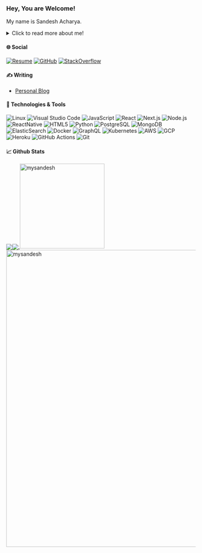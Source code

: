 ### Hey, You are Welcome!

My name is Sandesh Acharya.

<details>
  <summary>Click to read more about me!</summary>
  
I code in JavaScript and Python.

My github profile is at https://github.com/mysandesh.
  
Feel free to connect and message me.
</details>

#### &#127760; Social

[![Resume](https://img.shields.io/badge/resume-mysandesh-blue)](https://mysandesh.github.io/resume/)
[![GitHub](https://img.shields.io/github/followers/mysandesh?label=follow&style=social)](https://github.com/mysandesh) 
[![StackOverflow](https://img.shields.io/stackexchange/stackoverflow/r/21071933)](https://stackoverflow.com/users/21071933/mysandesh) 

#### &#x270d; Writing

- [Personal Blog](https://acharyasandesh.com.np)


#### &#128295; Technologies & Tools

![Linux](https://img.shields.io/badge/OS-Linux-informational?style=flat&logo=linux&logoColor=white&color=2bbc8a) 
![Visual Studio Code](https://img.shields.io/badge/Editor-Visual%20Studio%20Code-informational?style=flat&logo=visual-studio-code&logoColor=white&color=2bbc8a) 
![JavaScript](https://img.shields.io/badge/Code-JavaScript-informational?style=flat&logo=javascript&logoColor=white&color=2bbc8a) 
![React](https://img.shields.io/badge/Code-React-informational?style=flat&logo=react&logoColor=white&color=2bbc8a) 
![Next.js](https://img.shields.io/badge/Code-NextJS-informational?style=flat&logo=next.js&logoColor=white&color=2bbc8a) 
![Node.js](https://img.shields.io/badge/Code-NodeJS-informational?style=flat&logo=node.js&logoColor=white&color=2bbc8a) 
![ReactNative](https://img.shields.io/badge/Code-ReactNative-informational?style=flat&logo=react&logoColor=white&color=2bbc8a) 
![HTML5](https://img.shields.io/badge/-HTML5-%23E44D27?style=flat&logo=html5&logoColor=white&color=2bbc8a) 
![Python](https://img.shields.io/badge/Code-Python-informational?style=flat&logo=python&logoColor=white&color=2bbc8a) 
![PostgreSQL](https://img.shields.io/badge/Tools-PostgreSQL-informational?style=flat&logo=postgresql&logoColor=white&color=2bbc8a) 
![MongoDB](https://img.shields.io/badge/Tools-MongoDB-informational?style=flat&logo=mongodb&logoColor=white&color=2bbc8a) 
![ElasticSearch](https://img.shields.io/badge/Tools-ElasticSearch-informational?style=flat&logo=elasticsearch&logoColor=white&color=2bbc8a) 
![Docker](https://img.shields.io/badge/Tools-Docker-informational?style=flat&logo=docker&logoColor=white&color=2bbc8a) 
![GraphQL](https://img.shields.io/badge/Tools-GraphQL-informational?style=flat&logo=graphql&logoColor=white&color=2bbc8a) 
![Kubernetes](https://img.shields.io/badge/Tools-Kubernetes-informational?style=flat&logo=kubernetes&logoColor=white&color=2bbc8a) 
![AWS](https://img.shields.io/badge/Cloud-AWS-informational?style=flat&logo=amazon&logoColor=white&color=2bbc8a) 
![GCP](https://img.shields.io/badge/Cloud-Google-informational?style=flat&logo=google&logoColor=white&color=2bbc8a) 
![Heroku](https://img.shields.io/badge/DevOps-Heroku-informational?style=flat&logo=heroku&logoColor=white&color=2bbc8a) 
![GitHub Actions](https://img.shields.io/badge/DevOps-GitHub%20Actions-informational?style=flat&logo=githubactions&logoColor=white&color=2bbc8a) 
![Git](https://img.shields.io/badge/Tools-Git-informational?style=flat&logo=git&logoColor=white&color=2bbc8a) 

#### &#x1f4c8; Github Stats

<p>
<a href="https://github.com/mysandesh">
  <img align="center" src="https://github-readme-stats-sigma-five.vercel.app/api?username=mysandesh&show_icons=true&line_height=24&card_width=322&card_height=170&theme=dracula&hide_border=true&include_all_commits=true&count_private=true&include_all_commits=true"/><img align="center" src="https://github-readme-stats.vercel.app/api/top-langs/?username=mysandesh&layout=compact&hide_border=true&hide=c%2B%2B,c&&langs_count=8&show_icons=true&card_width=250&card_height=236&theme=dracula" />
</a>
  <a href="https://github.com/mysandesh">
  <img height="225em" src="https://github-profile-summary-cards.vercel.app/api/cards/profile-details?username=mysandesh&theme=dracula" alt="mysandesh"/>
 </a>
   <a href="https://github.com/mysandesh">
  <img width="788em" src="https://github-readme-streak-stats.herokuapp.com/?user=mysandesh&theme=dracula&hide_border=true" alt="mysandesh"/>
 </a>
</p>
